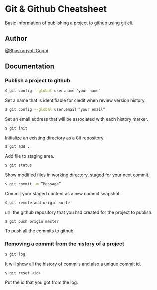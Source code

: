 
# Git & Github Cheatsheet

Basic information of publishing a project to github using git cli. 




## Author

 [@Bhaskarjyoti Gogoi](https://www.instagram.com/thebhaskargogoi/)

  
## Documentation

### Publish a project to github

```bash
$ git config --global user.name “your name"   
```
Set a name that is identifiable for credit when review version history.

```bash
$ git config --global user.email “your email”
```
Set an email address that will be associated with each history marker.

```bash
$ git init
```
Initialize an existing directory as a Git repository.

```bash
$ git add .
```
Add file to staging area.

```bash
$ git status
```
Show modified files in working directory, staged for your next commit.

```bash
$ git commit -m “Message”
```
Commit your staged content as a new commit snapshot.

```bash
$ git remote add origin <url>
```
url: the github repository that you had created for the project to publish.

```bash
$ git push origin master
```
To push all the commits to github.

###  Removing a commit from the history of a project
```bash
$ git log
```
It will show all the history of commits and also a unique commit id.
```bash
$ git reset <id>
```
Put the id that you got from the log.

